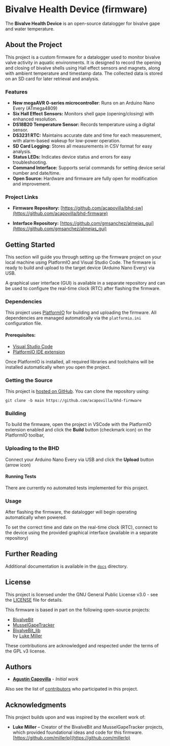 # Bivalve Health Device (firmware)

The **Bivalve Health Device** is an open-source datalogger for bivalve gape and water temperature.

## About the Project

This project is a custom firmware for a datalogger used to monitor bivalve valve activity in aquatic environments. It is designed to record the opening and closing of bivalve shells using Hall effect sensors and magnets, along with ambient temperature and timestamp data. The collected data is stored on an SD card for later retrieval and analysis.

### Features

- **New megaAVR 0-series microcontroller**: Runs on an Arduino Nano Every (ATmega4809)
- **Six Hall Effect Sensors:** Monitors shell gape (opening/closing) with enhanced resolution.
- **DS18B20 Temperature Sensor:** Records temperature using a digital sensor.
- **DS3231 RTC:** Maintains accurate date and time for each measurement, with alarm-based wakeup for low-power operation.
- **SD Card Logging:** Stores all measurements in CSV format for easy analysis.
- **Status LEDs:** Indicates device status and errors for easy troubleshooting.
- **Command Interface:** Supports serial commands for setting device serial number and date/time.
- **Open Source:** Hardware and firmware are fully open for modification and improvement.

### Project Links

- **Firmware Repository:** [https://github.com/acapovilla/bhd-sw](https://github.com/acapovilla/bhd-firmware)

- **Interface Repository:** [https://github.com/gmsanchez/almejas_gui](https://github.com/gmsanchez/almejas_gui)

## Getting Started

This section will guide you through setting up the firmware project on your local machine using PlatformIO and Visual Studio Code. The firmware is ready to build and upload to the target device (Arduino Nano Every) via USB.

A graphical user interface (GUI) is available in a separate repository and can be used to configure the real-time clock (RTC) after flashing the firmware.

### Dependencies

This project uses <a href="https://platformio.org/" target="_blank">PlatformIO</a> for building and uploading the firmware. All dependencies are managed automatically via the `platformio.ini` configuration file.

#### Prerequisites:

- <a href="https://code.visualstudio.com/" target="_blank">Visual Studio Code</a>
- <a href="https://platformio.org/install/ide?install=vscode" target="_blank">PlatformIO IDE extension</a>

Once PlatformIO is installed, all required libraries and toolchains will be installed automatically when you open the project.

### Getting the Source

This project is [hosted on GitHub](https://github.com/acapovilla/bhd-firmware). You can clone the repository using:

```
git clone -b main https://github.com/acapovilla/bhd-firmware
```

### Building

To build the firmware, open the project in VSCode with the PlatformIO extension enabled and click the **Build** button (checkmark icon) on the PlatformIO toolbar,

### Uploading to the BHD

Connect your Arduino Nano Every via USB and click the **Upload** button (arrow icon)

#### Running Tests

There are currently no automated tests implemented for this project.

### Usage

After flashing the firmware, the datalogger will begin operating automatically when powered.

To set the correct time and date on the real-time clock (RTC), connect to the device using the provided graphical interface (available in a separate repository)

## Further Reading

Additional documentation is available in the [`docs`](docs/) directory.

## License

This project is licensed under the GNU General Public License v3.0 - see the [LICENSE](LICENSE) file for details.

This firmware is based in part on the following open-source projects:

- <a href="https://github.com/millerlp/BivalveBit" target="_blank">BivalveBit</a>
- <a href="https://github.com/millerlp/MusselGapeTracker" target="_blank">MusselGapeTracker</a>
- <a href="https://github.com/millerlp/BivalveBit_lib" target="_blank">BivalveBit_lib</a>  
  by <a href="https://github.com/millerlp" target="_blank">Luke Miller</a>

These contributions are acknowledged and respected under the terms of the GPL v3 license.

## Authors

- **[Agustín Capovilla](https://github.com/acapovilla)** - _Initial work_

Also see the list of [contributors](https://github.com/acapovilla/bhd-firmware/contributors) who participated in this project.

## Acknowledgments

This project builds upon and was inspired by the excellent work of:

- **Luke Miller** – Creator of the BivalveBit and MusselGapeTracker projects, which provided foundational ideas and code for this firmware. [https://github.com/millerlp](https://github.com/millerlp)
